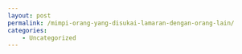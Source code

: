 ```yaml
---
layout: post
permalink: /mimpi-orang-yang-disukai-lamaran-dengan-orang-lain/
categories:
    - Uncategorized
---
```


